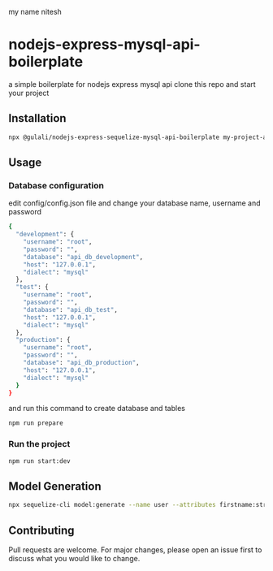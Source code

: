 my name nitesh
# nodejs-express-mysql-api-boilerplate

a simple boilerplate for nodejs express mysql api
clone this repo and start your project

## Installation

```bash
npx @gulali/nodejs-express-sequelize-mysql-api-boilerplate my-project-api
```

## Usage

### Database configuration

edit config/config.json file and change your database name, username and password

```bash
{
  "development": {
    "username": "root",
    "password": "",
    "database": "api_db_development",
    "host": "127.0.0.1",
    "dialect": "mysql"
  },
  "test": {
    "username": "root",
    "password": "",
    "database": "api_db_test",
    "host": "127.0.0.1",
    "dialect": "mysql"
  },
  "production": {
    "username": "root",
    "password": "",
    "database": "api_db_production",
    "host": "127.0.0.1",
    "dialect": "mysql"
  }
}

```
and run this command to create database and tables
```bash
npm run prepare
```

### Run the project
```bash
npm run start:dev
```

## Model Generation

```bash
npx sequelize-cli model:generate --name user --attributes firstname:string,lastname:string,username:string,email:string,password:string,gender:string,active:integer,deleted:integer,token:string,token_expire:string,birthday:date,role:string
```


## Contributing
Pull requests are welcome. For major changes, please open an issue first to discuss what you would like to change.
